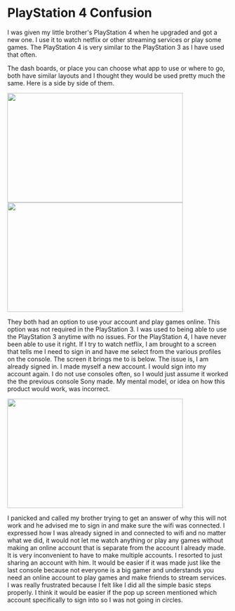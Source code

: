 # PlayStation 4 Confusion
I was given my little brother's PlayStation 4 when he upgraded and got a new one. I use it to watch netflix or other streaming services or play some games. The PlayStation 4 is very similar to the PlayStation 3 as I have used that often. 

The dash boards, or place you can choose what app to use or where to go, both have similar layouts and I thought they would be used pretty much the same. Here is a side by side of them.

<img src="https://as2.ftcdn.net/v2/jpg/02/92/85/09/1000_F_292850976_UJl2xAUaRg5P6u57g1xWuoMkcb8J88GS.jpg" width="400" height="250">
<img src="https://as2.ftcdn.net/v2/jpg/02/92/85/09/1000_F_292850976_UJl2xAUaRg5P6u57g1xWuoMkcb8J88GS.jpg" width="400" height="250">

They both had an option to use your account and play games online. This option was not required in the PlayStation 3. I was used to being able to use the PlayStation 3 anytime with no issues. For the PlayStation 4, I have never been able to use it right. If I try to watch netflix, I am brought to a screen that tells me I need to sign in and have me select from the various profiles on the console. The screen it brings me to is below. The issue is, I am already signed in. I made myself a new account. I would sign into my account again. I do not use consoles often, so I would just assume it worked the the previous console Sony made. My mental model, or idea on how this product would work, was incorrect. 

<img src="https://as2.ftcdn.net/v2/jpg/02/92/85/09/1000_F_292850976_UJl2xAUaRg5P6u57g1xWuoMkcb8J88GS.jpg" width="400" height="250">

I panicked and called my brother trying to get an answer of why this will not work and he advised me to sign in and make sure the wifi was connected. I expressed how I was already signed in and connected to wifi and no matter what we did, it would not let me watch anything or play any games without making an online account that is separate from the account I already made. It is very inconvenient to have to make multiple accounts. I resorted to just sharing an account with him. It would be easier if it was made just like the last console because not everyone is a big gamer and understands you need an online account to play games and make friends to stream services. I was really frustrated because I felt like I did all the simple basic steps properly. I think it would be easier if the pop up screen mentioned which account specifically to sign into so I was not going in circles.

